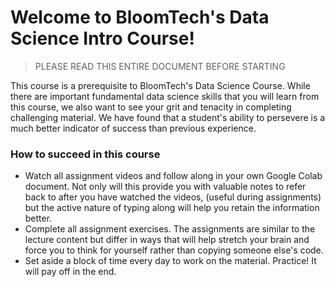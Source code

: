 # Welcome to BloomTech's Data Science Intro Course!
> PLEASE READ THIS ENTIRE DOCUMENT BEFORE STARTING

This course is a prerequisite to BloomTech's Data Science Course. While there are important fundamental data science skills that you will learn from this course, we also want to see your grit and tenacity in completing challenging material. We have found that a student's ability to persevere is a much better indicator of success than previous experience.

### How to succeed in this course
- Watch all assignment videos and follow along in your own Google Colab document. Not only will this provide you with valuable notes to refer back to after you have watched the videos, (useful during assignments) but the active nature of typing along will help you retain the information better.
- Complete all assignment exercises. The assignments are similar to the lecture content but differ in ways that will help stretch your brain and force you to think for yourself rather than copying someone else's code.
- Set aside a block of time every day to work on the material. Practice! It will pay off in the end.